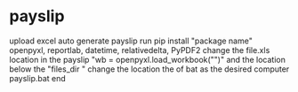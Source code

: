 # payslip
upload excel auto generate payslip 
run pip install "package name"
openpyxl, reportlab, datetime, relativedelta, PyPDF2 
change the file.xls location in the payslip "wb = openpyxl.load_workbook("")"
and the location below the "files_dir "
change the location the of bat as the desired computer payslip.bat
end
